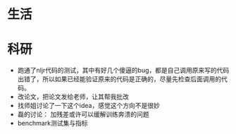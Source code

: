 # 生活

# 科研
- 跑通了nljr代码的测试，其中有好几个傻逼的bug，都是自己调用原来写的代码出错了，所以如果已经能验证原来的代码是正确的，尽量先检查后面调用的代码。
- 改论文，把论文发给老师，让其帮我批改
- 找师姐讨论了一下这个idea，感觉这个方向不是很妙
- 磊的讨论： 加残差或许可以缓解训练奔溃的问题
- benchmark测试集与指标

